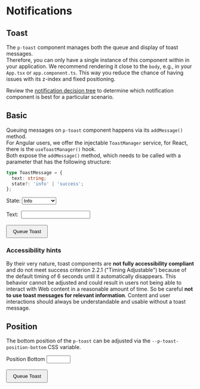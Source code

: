 # Notifications

<TableOfContents></TableOfContents>

## Toast

The `p-toast` component manages both the queue and display of toast messages.  
Therefore, you can only have a single instance of this component within in your application. We recommend rendering it
close to the `body`, e.g., in your `App.tsx` or `app.component.ts`. This way you reduce the chance of having issues with
its z-index and fixed positioning.

Review the [notification decision tree](components/notifications/decision-tree) to determine which notification
component is best for a particular scenario.

## Basic

Queuing messages on `p-toast` component happens via its `addMessage()` method.  
For Angular users, we offer the injectable `ToastManager` service, for React, there is the `useToastManager()` hook.  
Both expose the `addMessage()` method, which needs to be called with a parameter that has the following structure:

```ts
type ToastMessage = {
  text: string;
  state?: 'info' | 'success';
};
```

<Playground :frameworkMarkup="basic" :config="config">
  <label>
    State:
    <select v-model="toastState" aria-label="Select state">
      <option disabled>Select state</option>
      <option value="info">Info</option>
      <option value="success">Success</option>
    </select>
  </label>
  <br><br>
  <label>
    Text:&nbsp;
    <input type="text" v-model="toastText">
  </label>
  <br><br>
  <button type="button" v-on:click="queueToast()">Queue Toast</button>
</Playground>

### <A11yIcon></A11yIcon> Accessibility hints

By their very nature, toast components are **not fully accessibility compliant** and do not meet success criterion 2.2.1
("Timing Adjustable") because of the default timing of 6 seconds until it automatically disappears. This behavior cannot
be adjusted and could result in users not being able to interact with Web content in a reasonable amount of time. So be
careful **not to use toast messages for relevant information**. Content and user interactions should always be
understandable and usable without a toast message.

## Position

The bottom position of the `p-toast` can be adjusted via the `--p-toast-position-bottom` CSS variable.

<Playground :markup="offsetMarkup" :config="{...config, withoutDemo: true}">
  <label>
    Position Bottom
    <input type="number" min="0" max="200" step="5" v-model="positionBottom">
  </label>
  <br><br>
  <button type="button" v-on:click="queueToast()">Queue Toast</button>
</Playground>

<!-- shared across playgrounds -->

<p-toast ref="toast" :theme="theme" :style="`--p-toast-position-bottom: ${positionBottom}px`"></p-toast>

<script lang="ts">
import Vue from 'vue';
import Component from 'vue-class-component';
import { getToastCodeSamples } from '@porsche-design-system/shared';
import type { Theme } from '@/models';

@Component
export default class Code extends Vue {
  config = { themeable: true };

  toastState = 'info';
  toastText = 'Some message';
  toastCounter = 1;
  positionBottom = 64;
  
  get basic() { 
    return Object.entries(getToastCodeSamples()).reduce((result, [key, markup]) => ({
      ...result,
      [key]: markup
        .replace(/(state:) 'success'/, `$1 '${this.toastState}'`)
        .replace(/(Some message)/, this.toastText)
    }), {});
  }

  get offsetMarkup() {
    return `<p-toast style="--p-toast-position-bottom: ${this.positionBottom}px"></p-toast>`;
  }

  queueToast(): void {
    this.$refs.toast.addMessage({ text: `${this.toastText} ${this.toastCounter}`, state: this.toastState });
    this.toastCounter++;
  }

  get theme(): Theme {
    return this.$store.getters.theme;
  }
}
</script>

<style lang="scss" scoped>
  button {
    padding: .5rem 1rem;
  }
  .example--dark label {
    color: white
  }
</style>
